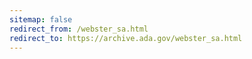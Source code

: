 ```yaml
---
sitemap: false 
redirect_from: /webster_sa.html 
redirect_to: https://archive.ada.gov/webster_sa.html 
---
```

